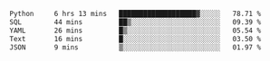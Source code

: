<!--START_SECTION:waka-->

```txt
Python     6 hrs 13 mins   ███████████████████▓░░░░░   78.71 %
SQL        44 mins         ██▒░░░░░░░░░░░░░░░░░░░░░░   09.39 %
YAML       26 mins         █▒░░░░░░░░░░░░░░░░░░░░░░░   05.54 %
Text       16 mins         █░░░░░░░░░░░░░░░░░░░░░░░░   03.50 %
JSON       9 mins          ▒░░░░░░░░░░░░░░░░░░░░░░░░   01.97 %
```

<!--END_SECTION:waka-->
